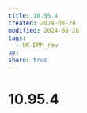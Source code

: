 ```yaml
---
title: 10.95.4
created: 2024-08-28
modified: 2024-08-28
tags:
  - UK-DMM_row
up: 
share: true
---
```

# 10.95.4
